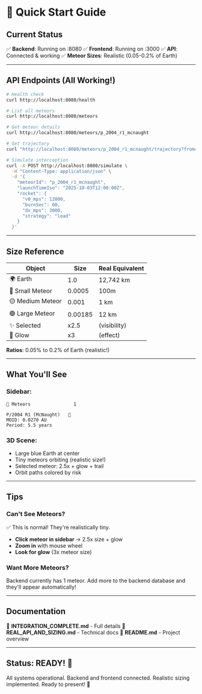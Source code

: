 # 🚀 Quick Start Guide

## Current Status

✅ **Backend**: Running on :8080
✅ **Frontend**: Running on :3000
✅ **API**: Connected & working
✅ **Meteor Sizes**: Realistic (0.05-0.2% of Earth)

---

## API Endpoints (All Working!)

```bash
# Health check
curl http://localhost:8080/health

# List all meteors
curl http://localhost:8080/meteors

# Get meteor details
curl http://localhost:8080/meteors/p_2004_r1_mcnaught

# Get trajectory
curl "http://localhost:8080/meteors/p_2004_r1_mcnaught/trajectory?from=2025-10-03T12:00:00Z&to=2025-10-03T18:00:00Z&stepSec=120"

# Simulate interception
curl -X POST http://localhost:8080/simulate \
  -H "Content-Type: application/json" \
  -d '{
    "meteorId": "p_2004_r1_mcnaught",
    "launchTimeIso": "2025-10-03T12:00:00Z",
    "rocket": {
      "v0_mps": 12000,
      "burnSec": 60,
      "dv_mps": 3000,
      "strategy": "lead"
    }
  }'
```

---

## Size Reference

| Object           | Size    | Real Equivalent |
| ---------------- | ------- | --------------- |
| 🌍 Earth         | 1.0     | 12,742 km       |
| 🔴 Small Meteor  | 0.0005  | 100m            |
| 🟡 Medium Meteor | 0.001   | 1 km            |
| 🟢 Large Meteor  | 0.00185 | 12 km           |
| ✨ Selected      | x2.5    | (visibility)    |
| 💫 Glow          | x3      | (effect)        |

**Ratios**: 0.05% to 0.2% of Earth (realistic!)

---

## What You'll See

### Sidebar:

```
🌌 Meteors                1

P/2004 R1 (McNaught)   🔴
MOID: 0.0270 AU
Period: 5.5 years
```

### 3D Scene:

- Large blue Earth at center
- Tiny meteors orbiting (realistic size!)
- Selected meteor: 2.5x + glow + trail
- Orbit paths colored by risk

---

## Tips

### Can't See Meteors?

✅ This is normal! They're realistically tiny.

- **Click meteor in sidebar** → 2.5x size + glow
- **Zoom in** with mouse wheel
- **Look for glow** (3x meteor size)

### Want More Meteors?

Backend currently has 1 meteor. Add more to the backend database and they'll appear automatically!

---

## Documentation

📖 **INTEGRATION_COMPLETE.md** - Full details
📖 **REAL_API_AND_SIZING.md** - Technical docs
📖 **README.md** - Project overview

---

## Status: READY! 🎯

All systems operational. Backend and frontend connected. Realistic sizing implemented. Ready to present! 🚀
